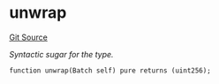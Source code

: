 # unwrap
[Git Source](https://github.com/lidofinance/community-staking-module/blob/ed13582ed87bf90a004e225eef6ca845b31d396d/src/lib/QueueLib.sol)

*Syntactic sugar for the type.*


```solidity
function unwrap(Batch self) pure returns (uint256);
```

